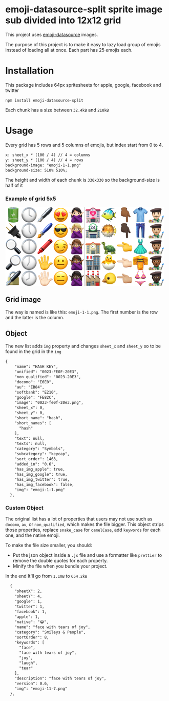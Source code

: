 # emoji-datasource-split sprite image sub divided into 12x12 grid

This project uses [emoji-datasource](https://www.npmjs.com/package/emoji-datasource) images.

The purpose of this project is to make it easy to lazy load group of emojis instead of loading all at once. Each part has 25 emojis each.

# Installation

This package includes 64px spritesheets for apple, google, facebook and twitter

```
npm install emoji-datasource-split
```

Each chunk has a size between `32.4kB` and `210kB`

# Usage

Every grid has 5 rows and 5 columns of emojis, but index start from 0 to 4.

```
x: sheet_x * (100 / 4) // 4 = columns
y: sheet_y * (100 / 4) // 4 = rows
background-image: "emoji-1-1.png"
background-size: 510% 510%;
```

The height and width of each chunk is `330x330` so the background-size is half of it

### Example of grid 5x5

<div style="display: flex; margin-bottom: 10px; margin-top: 10px;">
<img style="width:49%; border-right: 2px solid lightgrey;"; src="https://raw.githubusercontent.com/zeddz92/emoji-datasource-split/main/img/sheets-clean/64/apple/emoji-2-7.png"/>
<img style="width:49%"; src="https://raw.githubusercontent.com/zeddz92/emoji-datasource-split/main/img/sheets-clean/64/apple/emoji-7-3.png"/>
</div>

## Grid image

The way is named is like this: `emoji-1-1.png`. The first number is the row and the latter is the column.

## Object

The new list adds `img` property and changes `sheet_x` and `sheet_y` so to be found in the grid in the `img`

```
{
    "name": "HASH KEY",
    "unified": "0023-FE0F-20E3",
    "non_qualified": "0023-20E3",
    "docomo": "E6E0",
    "au": "EB84",
    "softbank": "E210",
    "google": "FE82C",
    "image": "0023-fe0f-20e3.png",
    "sheet_x": 0,
    "sheet_y": 0,
    "short_name": "hash",
    "short_names": [
      "hash"
    ],
    "text": null,
    "texts": null,
    "category": "Symbols",
    "subcategory": "keycap",
    "sort_order": 1463,
    "added_in": "0.6",
    "has_img_apple": true,
    "has_img_google": true,
    "has_img_twitter": true,
    "has_img_facebook": false,
    "img": "emoji-1-1.png"
  },
```

### Custom Object

The original list has a lot of properties that users may not use such as `docomo`, `au`, or `non_qualified`, which makes the file bigger. This object strips those properties, replace `snake_case` for `camelCase`, add `keywords` for each one, and the native emoji.

To make the file size smaller, you should:

- Put the json object inside a `.js` file and use a formatter like `prettier` to remove the double quotes for each property.
- Minify the file when you bundle your project.

In the end It'll go from `1.1mB` to `654.2kB`

```
  {
    "sheetX": 2,
    "sheetY": 4,
    "google": 1,
    "twitter": 1,
    "facebook": 1,
    "apple": 1,
    "native": "😂",
    "name": "face with tears of joy",
    "category": "Smileys & People",
    "sortOrder": 8,
    "keywords": [
      "face",
      "face with tears of joy",
      "joy",
      "laugh",
      "tear"
    ],
    "description": "face with tears of joy",
    "version": 0.6,
    "img": "emoji-11-7.png"
  },
```
